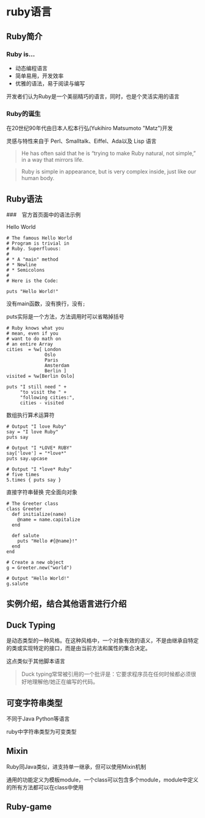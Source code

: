 # ruby语言

## Ruby简介

### Ruby is...

- 动态编程语言
- 简单易用，开发效率
- 优雅的语法，易于阅读与编写

开发者们认为Ruby是一个美丽精巧的语言，同时，也是个灵活实用的语言

### Ruby的诞生

在20世纪90年代由日本人松本行弘(Yukihiro Matsumoto "Matz")开发

灵感与特性来自于 Perl、Smalltalk、Eiffel、Ada以及 Lisp 语言

> He has often said that he is “trying to make Ruby natural, not simple,” in a way that mirrors life.

> Ruby is simple in appearance, but is very complex inside, just like our human body.


## Ruby语法

###　官方首页面中的语法示例

Hello World

	# The famous Hello World
	# Program is trivial in
	# Ruby. Superfluous:
	#
	# * A "main" method
	# * Newline
	# * Semicolons
	#
	# Here is the Code:

	puts "Hello World!"

没有main函数，没有换行，没有`;`

puts实际是一个方法，方法调用时可以省略掉括号

	# Ruby knows what you
	# mean, even if you
	# want to do math on
	# an entire Array
	cities  = %w[ London
	              Oslo
	              Paris
	              Amsterdam
	              Berlin ]
	visited = %w[Berlin Oslo]

	puts "I still need " +
	     "to visit the " +
	     "following cities:",
	     cities - visited

数组执行算术运算符

	# Output "I love Ruby"
	say = "I love Ruby"
	puts say

	# Output "I *LOVE* RUBY"
	say['love'] = "*love*"
	puts say.upcase

	# Output "I *love* Ruby"
	# five times
	5.times { puts say }

直接字符串替换
完全面向对象


	# The Greeter class
	class Greeter
	  def initialize(name)
	    @name = name.capitalize
	  end

	  def salute
	    puts "Hello #{@name}!"
	  end
	end

	# Create a new object
	g = Greeter.new("world")

	# Output "Hello World!"
	g.salute


## 实例介绍，结合其他语言进行介绍

## Duck Typing

是动态类型的一种风格。在这种风格中，一个对象有效的语义，不是由继承自特定的类或实现特定的接口，而是由当前方法和属性的集合决定。

这点类似于其他脚本语言





> Duck typing常常被引用的一个批评是：它要求程序员在任何时候都必须很好地理解他/她正在编写的代码。

## 可变字符串类型

不同于Java Python等语言

ruby中字符串类型为可变类型

## Mixin

Ruby同Java类似，进支持单一继承，但可以使用Mixin机制

通用的功能定义为模板module，一个class可以包含多个module，module中定义的所有方法都可以在class中使用

## Ruby-game



